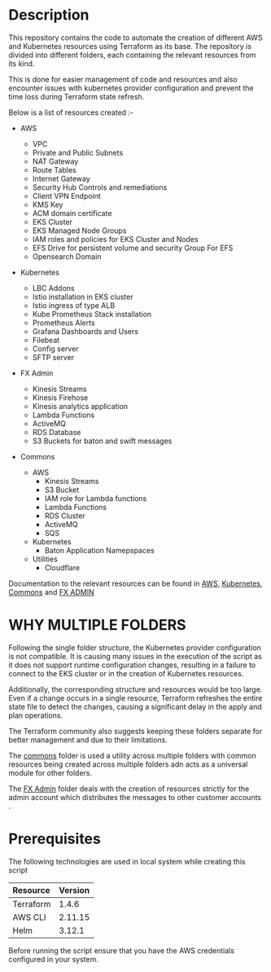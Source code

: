 # Description
This repository contains the code to automate the creation of different AWS and Kubernetes resources using Terraform as its base. The repository is divided into different folders, each containing the relevant resources from its kind.

This is done for easier management of code and resources and also encounter issues with kubernetes provider configuration and prevent the time loss during Terraform state refresh. 

Below is a list of resources created :-

  - AWS
    - VPC
    - Private and Public Subnets
    - NAT Gateway
    - Route Tables
    - Internet Gateway
    - Security Hub Controls and remediations
    - Client VPN Endpoint
    - KMS Key
    - ACM domain certificate
    - EKS Cluster
    - EKS Managed Node Groups
    - IAM roles and policies for EKS Cluster and Nodes
    - EFS Drive for persistent volume and security Group For EFS
    - Opensearch Domain
  
  - Kubernetes
    - LBC Addons 
    - Istio installation in EKS cluster
    - Istio ingress of type ALB
    - Kube Prometheus Stack installation 
    - Prometheus Alerts
    - Grafana Dashboards and Users
    - Filebeat
    - Config server
    - SFTP server
  
  - FX Admin
    - Kinesis Streams
    - Kinesis Firehose
    - Kinesis analytics application
    - Lambda Functions
    - ActiveMQ
    - RDS Database
    - S3 Buckets for baton and swift messages

  - Commons
    - AWS
      - Kinesis Streams
      - S3 Bucket
      - IAM role for Lambda functions
      - Lambda Functions
      - RDS Cluster
      - ActiveMQ
      - SQS
    - Kubernetes
      - Baton Application Namepspaces
    - Utilities
      - Cloudflare

Documentation to the relevant resources can be found in [AWS](./aws/README.md), [Kubernetes](./kubernetes/README.md), [Commons](./commons/README.md) and [FX ADMIN](./fx-admin/README.md)

# WHY MULTIPLE FOLDERS

Following the single folder structure, the Kubernetes provider configuration is not compatible. It is causing many issues in the execution of the script as it does not support runtime configuration changes, resulting in a failure to connect to the EKS cluster or in the creation of Kubernetes resources.

Additionally, the corresponding structure and resources would be too large. Even if a change occurs in a single resource, Terraform refreshes the entire state file to detect the changes, causing a significant delay in the apply and plan operations.

The Terraform community also suggests keeping these folders separate for better management and due to their limitations.

The [commons](./commons/) folder is used a utility across multiple folders with common resources being created across multiple folders adn acts as a universal module for other folders.

The [FX Admin](./fx-admin/) folder deals with the creation of resources strictly for the admin account which distributes the messages to other customer accounts .

# Prerequisites

The following technologies are used in local system while creating this script

| Resource  | Version |
|:----------|:--------|
| Terraform | 1.4.6   |
| AWS CLI	  | 2.11.15 |
| Helm	    | 3.12.1  |

Before running the script ensure that you have the AWS credentials configured in your system.